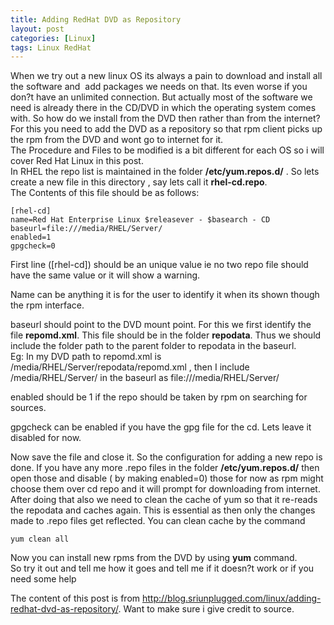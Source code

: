 ```yaml
---
title: Adding RedHat DVD as Repository
layout: post
categories: [Linux]
tags: Linux RedHat
---
```

When we try out a new linux OS its always a pain to download and install all the software and  add packages we needs on that. Its even worse if you don?t have an unlimited connection. But actually most of the software we need is already there in the CD/DVD in which the operating system comes with. So how do we install from the DVD then rather than from the internet?  
For this you need to add the DVD as a repository so that rpm client picks up the rpm from the DVD and wont go to internet for it.  
The Procedure and Files to be modified is a bit different for each OS so i will cover Red Hat Linux in this post.  
In RHEL the repo list is maintained in the folder **/etc/yum.repos.d/** . So lets create a new file in this directory , say lets call it **rhel-cd.repo**.  
The Contents of this file should be as follows:

```
[rhel-cd]
name=Red Hat Enterprise Linux $releasever - $basearch - CD
baseurl=file:///media/RHEL/Server/
enabled=1
gpgcheck=0
```
First line ([rhel-cd]) should be an unique value ie no two repo file should have the same value or it will show a warning.

Name can be anything it is for the user to identify it when its shown though the rpm interface.

baseurl should point to the DVD mount point. For this we first identify the file **repomd.xml**. This file should be in the folder **repodata**. Thus we should include the folder path to the parent folder to repodata in the baseurl.  
Eg: In my DVD path to repomd.xml is /media/RHEL/Server/repodata/repomd.xml , then I include /media/RHEL/Server/ in the baseurl as file:///media/RHEL/Server/

enabled should be 1 if the repo should be taken by rpm on searching for sources.

gpgcheck can be enabled if you have the gpg file for the cd. Lets leave it disabled for now.

Now save the file and close it. So the configuration for adding a new repo is done. If you have any more .repo files in the folder **/etc/yum.repos.d/** then open those and disable ( by making enabled=0) those for now as rpm might choose them over cd repo and it will prompt for downloading from internet. After doing that also we need to clean the cache of yum so that it re-reads the repodata and caches again. This is essential as then only the changes made to .repo files get reflected. You can clean cache by the command

`yum clean all`

Now you can install new rpms from the DVD by using **yum** command.  
So try it out and tell me how it goes and tell me if it doesn?t work or if you need some help

The content of this post is from <http://blog.sriunplugged.com/linux/adding-redhat-dvd-as-repository/>. Want to make sure i give credit to source.

